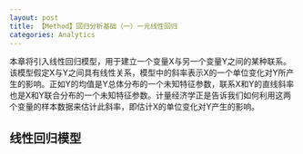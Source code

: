 ```yaml
---
layout: post
title: 【Method】回归分析基础（一）一元线性回归
categories: Analytics
---
```


本章将引入线性回归模型，用于建立一个变量X与另一个变量Y之间的某种联系。该模型假定X与Y之间具有线性关系，模型中的斜率表示X的一个单位变化对Y所产生的影响。正如Y的均值是Y总体分布的一个未知特征参数，联系X和Y的直线斜率也是X和Y联合分布的一个未知特征参数。计量经济学正是告诉我们如何利用这两个变量的样本数据来估计此斜率，即估计X的单位变化对Y产生的影响。

## 线性回归模型

